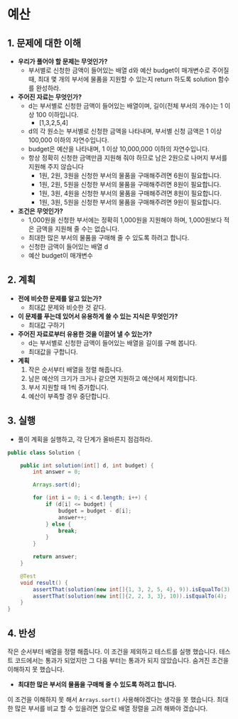 # 예산
## 1. 문제에 대한 이해

- **우리가 풀어야 할 문제는 무엇인가?**
  - 부서별로 신청한 금액이 들어있는 배열 d와 예산 budget이 매개변수로 주어질 때, 최대 몇 개의 부서에 물품을 지원할 수 있는지 return 하도록 solution 함수를 완성하라.
- **주어진 자료는 무엇인가?**
  - d는 부서별로 신청한 금액이 들어있는 배열이며, 길이(전체 부서의 개수)는 1 이상 100 이하입니다.
    - [1,3,2,5,4]
  - d의 각 원소는 부서별로 신청한 금액을 나타내며, 부서별 신청 금액은 1 이상 100,000 이하의 자연수입니다.
  - budget은 예산을 나타내며, 1 이상 10,000,000 이하의 자연수입니다.
  - 항상 정확히 신청한 금액만큼 지원해 줘야 하므로 남은 2원으로 나머지 부서를 지원해 주지 않습니다
    - 1원, 2원, 3원을 신청한 부서의 물품을 구매해주려면 6원이 필요합니다.
    - 1원, 2원, 5원을 신청한 부서의 물품을 구매해주려면 8원이 필요합니다.
    - 1원, 3원, 4원을 신청한 부서의 물품을 구매해주려면 8원이 필요합니다.
    - 1원, 3원, 5원을 신청한 부서의 물품을 구매해주려면 9원이 필요합니다.
- **조건은 무엇인가?**
  - 1,000원을 신청한 부서에는 정확히 1,000원을 지원해야 하며, 1,000원보다 적은 금액을 지원해 줄 수는 없습니다.
  - 최대한 많은 부서의 물품을 구매해 줄 수 있도록 하려고 합니다.
  - 신청한 금액이 들어있는 배열 d
  - 예산 budget이 매개변수

## 2. 계획 
- **전에 비슷한 문제를 알고 있는가?**
    - 최대값 문제와 비슷한 것 같다.
- **이 문제를 푸는데 있어서 유용하게 쓸 수 있는 지식은 무엇인가?**
    - 최대값 구하기
- **주어진 자료로부터 유용한 것을 이끌어 낼 수 있는가?**
    - d는 부서별로 신청한 금액이 들어있는 배열을 길이를 구해 봅니다.
    - 최대값을 구합니다.
- **계획**
    1. 작은 순서부터 배열을 정렬 해줍니다.
    2. 남은 예산의 크기가 크거나 같으면 지원하고 예산에서 제외합니다.
    3. 부서 지원할 때 1씩 증가합니다.
    4. 예산이 부족할 경우 중단합니다.

## 3. 실행

- 풀이 계획을 실행하고, 각 단계가 올바른지 점검하라.

```java
public class Solution {

    public int solution(int[] d, int budget) {
        int answer = 0;

        Arrays.sort(d);

        for (int i = 0; i < d.length; i++) {
            if (d[i] <= budget) {
                budget = budget - d[i];
                answer++;
            } else {
                break;
            }
        }

        return answer;
    }

    @Test
    void result() {
        assertThat(solution(new int[]{1, 3, 2, 5, 4}, 9)).isEqualTo(3);
        assertThat(solution(new int[]{2, 2, 3, 3}, 10)).isEqualTo(4);
    }
}
```

## 4. 반성

작은 순서부터 배열을 정렬 해줍니다. 이 조건을 제외하고 테스트를 실행 했습니다. 테스트 코드에서는 통과가 되었지만 그 다음 부터는 통과가 되지 않았습니다. 숨겨진 조건을 이해하지 못 했습니다.

- **최대한 많은 부서의 물품을 구매해 줄 수 있도록 하려고 합니다.**

이 조건을 이해하지 못 해서 `Arrays.sort()` 사용해야겠다는 생각을 못 했습니다. 최대한 많은 부서를 비교 할 수 있을려면 앞으로 배열 정렬을 고려 해봐야 겠습니다.
